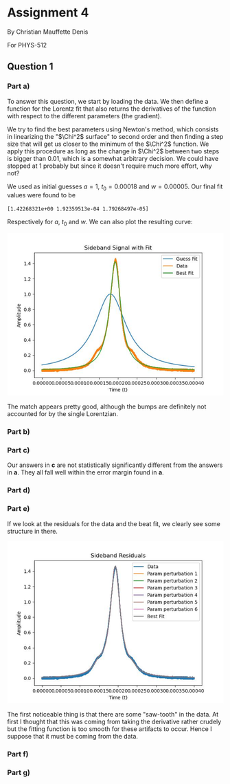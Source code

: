 # Assignment 4

By Christian Mauffette Denis

For PHYS-512

## Question 1

### Part a)

To answer this question, we start by loading the data. We then define a function for the Lorentz fit that also returns the derivatives of the function with respect to the different parameters (the gradient).

We try to find the best parameters using Newton's method, which consists in linearizing the "$\Chi^2$ surface" to second order and then finding a step size that will get us closer to the minimum of the $\Chi^2$ function. We apply this procedure as long as the change in $\Chi^2$ between two steps is bigger than 0.01, which is a somewhat arbitrary decision. We could have stopped at 1 probably but since it doesn't require much more effort, why not?

We used as initial guesses $a=1$, $t_0 = 0.00018$ and $w=0.00005$. Our final fit values were found to be

`[1.42268321e+00 1.92359513e-04 1.79268497e-05]`

Respectively for $a$, $t_0$ and $w$. We can also plot the resulting curve:

![a4q1a_newton_method](figs/a4q1a_newton_method.jpg)

The match appears pretty good, although the bumps are definitely not accounted for by the single Lorentzian.

### Part b)

### Part c)

Our answers in **c** are not statistically significantly different from the answers in **a**. They all fall well within the error margin found in **a**.

### Part d)

### Part e)

If we look at the residuals for the data and the beat fit, we clearly see some structure in there.

![fig](figs/a4q1e_residuals.jpg)

The first noticeable thing is that there are some "saw-tooth" in the data. At first I thought that this was coming from taking the derivative rather crudely but the fitting function is too smooth for these artifacts to occur. Hence I suppose that it must be coming from the data.

### Part f)

### Part g)
